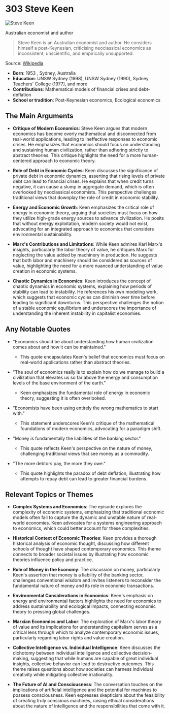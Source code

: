 # 303 Steve Keen


![Steve Keen](https://encrypted-tbn0.gstatic.com/images?q=tbn:ANd9GcQeJWb8_c3SGKVz51HRoUomR6kPqMTymkN6B_N2RQ&s=0)

Australian economist and author

> Steve Keen is an Australian economist and author. He considers himself a post-Keynesian, criticising neoclassical economics as inconsistent, unscientific, and empirically unsupported.

Source: [Wikipedia](https://en.wikipedia.org/wiki/Steve_Keen)

- **Born**: 1953 , Sydney, Australia
- **Education**: UNSW Sydney (1998), UNSW Sydney (1990), Sydney Teachers' College (1977), and more
- **Contributions**: Mathematical models of financial crises and debt-deflation
- **School or tradition**: Post-Keynesian economics, Ecological economics


## The Main Arguments

- **Critique of Modern Economics**: Steve Keen argues that modern economics has become overly mathematical and disconnected from real-world applications, leading to ineffective responses to economic crises. He emphasizes that economics should focus on understanding and sustaining human civilization, rather than adhering strictly to abstract theories. This critique highlights the need for a more human-centered approach to economic theory.

- **Role of Debt in Economic Cycles**: Keen discusses the significance of private debt in economic dynamics, asserting that rising levels of private debt can lead to financial crises. He explains that when credit turns negative, it can cause a slump in aggregate demand, which is often overlooked by neoclassical economists. This perspective challenges traditional views that downplay the role of credit in economic stability.

- **Energy and Economic Growth**: Keen emphasizes the critical role of energy in economic theory, arguing that societies must focus on how they utilize high-grade energy sources to advance civilization. He posits that without energy exploitation, modern society would not exist, advocating for an integrated approach to economics that considers environmental sustainability.

- **Marx's Contributions and Limitations**: While Keen admires Karl Marx's insights, particularly the labor theory of value, he critiques Marx for neglecting the value added by machinery in production. He suggests that both labor and machinery should be considered as sources of value, highlighting the need for a more nuanced understanding of value creation in economic systems.

- **Chaotic Dynamics in Economics**: Keen introduces the concept of chaotic dynamics in economic systems, explaining how periods of stability can lead to instability. He references his own modeling work, which suggests that economic cycles can diminish over time before leading to significant downturns. This perspective challenges the notion of a stable economic equilibrium and underscores the importance of understanding the inherent instability in capitalist economies.

## Any Notable Quotes

- "Economics should be about understanding how human civilization comes about and how it can be maintained."
  - This quote encapsulates Keen's belief that economics must focus on real-world applications rather than abstract theories.

- "The soul of economics really is to explain how do we manage to build a civilization that elevates us so far above the energy and consumption levels of the base environment of the earth."
  - Keen emphasizes the fundamental role of energy in economic theory, suggesting it is often overlooked.

- "Economists have been using entirely the wrong mathematics to start with."
  - This statement underscores Keen's critique of the mathematical foundations of modern economics, advocating for a paradigm shift.

- "Money is fundamentally the liabilities of the banking sector."
  - This quote reflects Keen's perspective on the nature of money, challenging traditional views that see money as a commodity.

- "The more debtors pay, the more they owe."
  - This quote highlights the paradox of debt deflation, illustrating how attempts to repay debt can lead to greater financial burdens.

## Relevant Topics or Themes

- **Complex Systems and Economics**: The episode explores the complexity of economic systems, emphasizing that traditional economic models often fail to capture the dynamic and unstable nature of real-world economies. Keen advocates for a systems engineering approach to economics, which could better account for these complexities.

- **Historical Context of Economic Theories**: Keen provides a thorough historical analysis of economic thought, discussing how different schools of thought have shaped contemporary economics. This theme connects to broader societal issues by illustrating how economic theories influence policy and practice.

- **Role of Money in the Economy**: The discussion on money, particularly Keen's assertion that money is a liability of the banking sector, challenges conventional wisdom and invites listeners to reconsider the fundamental nature of money and its role in economic transactions.

- **Environmental Considerations in Economics**: Keen's emphasis on energy and environmental factors highlights the need for economics to address sustainability and ecological impacts, connecting economic theory to pressing global challenges.

- **Marxian Economics and Labor**: The exploration of Marx's labor theory of value and its implications for understanding capitalism serves as a critical lens through which to analyze contemporary economic issues, particularly regarding labor rights and value creation.

- **Collective Intelligence vs. Individual Intelligence**: Keen discusses the dichotomy between individual intelligence and collective decision-making, suggesting that while humans are capable of great individual insights, collective behavior can lead to destructive outcomes. This theme raises questions about how societies can harness individual creativity while mitigating collective irrationality.

- **The Future of AI and Consciousness**: The conversation touches on the implications of artificial intelligence and the potential for machines to possess consciousness. Keen expresses skepticism about the feasibility of creating truly conscious machines, raising ethical considerations about the nature of intelligence and the responsibilities that come with it.
